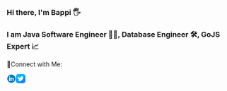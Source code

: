 ### Hi there, I'm Bappi 🖐
### I am Java Software Engineer 👨‍💻, Database Engineer 🛠, GoJS Expert 📈

🤝Connect with Me:

<a href="https://www.linkedin.com/in/bappimazumder/"><img align="left" src="https://raw.githubusercontent.com/bappimazumder/bappimazumder/main/image/linkedin_4138130.png" alt="icon | LinkedIn" width="21px"/></a>
<a href="https://twitter.com/bappi_mazumder"><img align="left" src="https://raw.githubusercontent.com/bappimazumder/bappimazumder/main/image/twitter.png" alt="icon | LinkedIn" width="21px"/></a>


<!--
**bappimazumder/bappimazumder** is a ✨ _special_ ✨ repository because its `README.md` (this file) appears on your GitHub profile.

Here are some ideas to get you started:

- 🔭 I’m currently working on ...
- 🌱 I’m currently learning ...
- 👯 I’m looking to collaborate on ...
- 🤔 I’m looking for help with ...
- 💬 Ask me about ...
- 📫 How to reach me: ...
- 😄 Pronouns: ...
- ⚡ Fun fact: ...
-->
